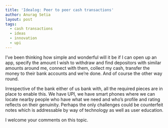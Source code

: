 ```yaml
---
title: 'Idealog: Peer to peer cash transactions'
author: Anurag Setia
layout: post
tags:
  - cash transactions
  - ideas
  - innovation
  - upi
---
```

I&#8217;ve been thinking how simple and wonderful will it be if I can open up an app, specify the amount I wish to withdraw and find depositors with similar amounts around me, connect with them, collect my cash, transfer the money to their bank accounts and we&#8217;re done. And of course the other way round.

Irrespective of the bank either of us bank with, all the required pieces are in place to enable this. We have UPI, we have smart phones where we can locate nearby people who have what we need and who&#8217;s profile and rating reflects on their genuinity. Perhaps the only challenges could be counterfeit notes which is addressable by way of technology as well as user education.

I welcome your comments on this topic.